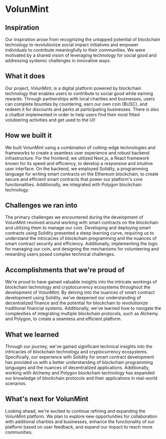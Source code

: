 # VolunMint



## Inspiration

Our inspiration arose from recognizing the untapped potential of blockchain technology to revolutionize social impact initiatives and empower individuals to contribute meaningfully to their communities. We were motivated by a shared vision of leveraging technology for social good and addressing systemic challenges in innovative ways.

## What it does

Our project, VolunMint, is a digital platform powered by blockchain technology that enables users to contribute to social good while earning rewards. Through partnerships with local charities and businesses, users can complete bounties by countering, earn our own coin (BUSC), and redeem it for discounts and perks at participating businesses. There is also a chatbot implemented in order to help users find their most fitted voluteering activities and get used to the UI!

## How we built it

We built VolunMint using a combination of cutting-edge technologies and frameworks to create a seamless user experience and robust backend infrastructure. For the frontend, we utilized Next.js, a React framework known for its speed and efficiency, to develop a responsive and intuitive user interface. On the backend, we employed Solidity, a programming language for writing smart contracts on the Ethereum blockchain, to create secure and efficient smart contracts that power our platform's core functionalities. Additionally, we integrated with Polygon blockchain technology.

## Challenges we ran into

The primary challenges we encountered during the development of VolunMint revolved around working with smart contracts on the blockchain and utilizing them to manage our coin. Developing and deploying smart contracts using Solidity presented a steep learning curve, requiring us to understand the intricacies of blockchain programming and the nuances of smart contract security and efficiency. Additionally, implementing the logic for managing our coin, and designing the mechanisms for volunteering and rewarding users posed complex technical challenges. 


## Accomplishments that we're proud of


We're proud to have gained valuable insights into the intricate workings of blockchain technology and cryptocurrency ecosystems throughout the development of VolunMint. By delving into the nuances of smart contract development using Solidity, we've deepened our understanding of decentralized finance and the potential for blockchain to revolutionize traditional financial systems. Additionally, we've learned how to navigate the complexities of integrating multiple blockchain protocols, such as Alchemy and Polygon, to create a seamless and efficient platform. 

## What we learned

Through our journey, we've gained significant technical insights into the intricacies of blockchain technology and cryptocurrency ecosystems. Specifically, our experience with Solidity for smart contract development has provided us with a better understanding of blockchain programming languages and the nuances of decentralized applications. Additionally, working with Alchemy and Polygon blockchain technology has expanded our knowledge of blockchain protocols and their applications in real-world scenarios. 


## What's next for VolunMint

Looking ahead, we're excited to continue refining and expanding the VolunMint platform. We plan to explore new opportunities for collaboration with additional charities and businesses, enhance the functionality of our platform based on user feedback, and expand our impact to reach more communities.
